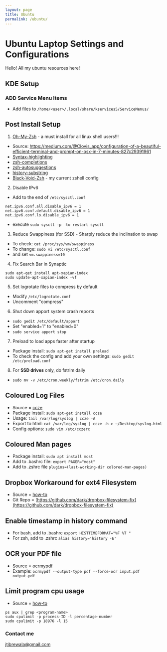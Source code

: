 ```yaml
---
layout: page
title: Ubuntu 
permalink: /ubuntu/
---
```


# Ubuntu Laptop Settings and Configurations
Hello! All my ubuntu resources here!

## KDE Setup
### ADD Service Menu Items
- Add files to `/home/<user>/.local/share/kservices5/ServiceMenus/`


## Post Install Setup
1. [Oh-My-Zsh](https://ohmyz.sh/) - a must install for all linux shell users!!!
- Source: https://medium.com/@Clovis_app/configuration-of-a-beautiful-efficient-terminal-and-prompt-on-osx-in-7-minutes-827c29391961
- [Syntax-highlighting](https://github.com/zsh-users/zsh-syntax-highlighting)
- [zsh-completions](https://github.com/zsh-users/zsh-completions)
- [zsh-autosuggestions](https://github.com/zsh-users/zsh-autosuggestions)
- [history-substring](https://github.com/zsh-users/zsh-history-substring-search)
- [Black-Void-Zsh](https://github.com/black7375/BlaCk-Void-Zsh) - my current zshell config

2. Disable IPv6
- Add to the end of `/etc/sysctl.conf`
`````
net.ipv6.conf.all.disable_ipv6 = 1
net.ipv6.conf.default.disable_ipv6 = 1
net.ipv6.conf.lo.disable_ipv6 = 1
`````
- execute `sudo sysctl -p  to restart sysctl`

3. Reduce Swappiness (for SSD) - Sharply reduce the inclination to swap
- To check: `cat /proc/sys/vm/swappiness`
- To change: `sudo vi /etc/sysctl.conf`
- and set `vm.swappiness=10`

4. Fix Search Bar in Synaptic
`````
sudo apt-get install apt-xapian-index
sudo update-apt-xapian-index -vf
`````

5. Set logrotate files to compress by default
- Modify `/etc/logrotate.conf`
- Uncomment "compress"

6. Shut down apport system crash reports
- `sudo gedit /etc/default/apport`
- Set "enabled=1" to "enabled=0"
- `sudo service apport stop`

7. Preload to load apps faster after startup
- Package install: `sudo apt-get install preload`
- To check the config and add your own settings: `sudo gedit  /etc/preload.conf`

8. For **SSD drives** only, do fstrim daily
- `sudo mv -v /etc/cron.weekly/fstrim /etc/cron.daily`


## Coloured Log Files
- Source = [ccze](http://pwet.fr/man/linux/commandes/ccze/)
- Package install: `sudo apt-get install ccze`
- Usage: `tail /var/log/syslog | ccze -A`
- Export to html: `cat /var/log/syslog | ccze -h > ~/Desktop/syslog.html`
- Config options: `sudo vim /etc/cczerc`


## Coloured Man pages
- Package install: `sudo apt install most`
- Add to .bashrc file: `export PAGER="most"`
- Add to .zshrc file `plugins=(last-working-dir colored-man-pages)`

## Dropbox Workaround for ext4 Filesystem
- Source = [how-to](https://www.linuxuprising.com/2018/11/how-to-use-dropbox-on-non-ext4.html)
- Git Repo = [https://github.com/dark/dropbox-filesystem-fix](https://github.com/dark/dropbox-filesystem-fix)

## Enable timestamp in history command
- For bash, add to .bashrc `export HISTTIMEFORMAT="%F %T " `
- For zsh, add to .zshrc `alias history='history -E' `

## OCR your PDF file
- Source = [ocrmypdf](https://ocrmypdf.readthedocs.io/en/latest/cookbook.html)
- Example: `ocrmypdf --output-type pdf --force-ocr input.pdf output.pdf`

## Limit program cpu usage
- Source = [how-to](https://www.addictivetips.com/ubuntu-linux-tips/limit-program-cpu-usage-on-linux/)
`````
ps aux | grep <program-name>
sudo cpulimit -p process-ID -l percentage-number
sudo cpulimit -p 18976 -l 15
`````

### Contact me

[jtibrewala@gmail.com](mailto:jtibrewala@gmail.com)
